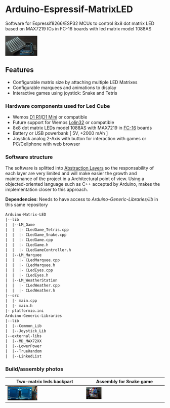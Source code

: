 # Arduino-Espressif-MatrixLED
Software for Espressif8266/ESP32 MCUs to control 8x8 dot matrix LED based on MAX7219 ICs in FC-16 boards with led matrix model 1088AS

<img src="doc/img/fc-16_1088AS.jpg" width="20%" alt="FC-16_1088AS">

## Features
- Configurable matrix size by attaching multiple LED Matrixes
- Configurable marquees and animations to display
- Interactive games using joystick: Snake and Tetris

### Hardware components used for Led Cube

- Wemos [D1 R1](https://www.prometec.net/wemos-d1-esp8266-wifi/)/[D1 Mini](https://www.wemos.cc/en/latest/d1/d1_mini_lite.html) or compatible
- Future support for Wemos [Lolin32](https://www.wemos.cc/en/latest/d32/d32.html) or compatible
- 8x8 dot matrix LEDs model 1088AS with MAX7219 in [FC-16](https://majicdesigns.github.io/MD_MAX72XX/page_f_c16.html) boards
- Battery or USB powerbank [ 5V, +2000 mAh ]
- Joystick analog 2-Axis with button for interaction with games or PC/Cellphone with web browser

### Software structure

The software is splitted into [Abstraction Layers](https://en.wikipedia.org/wiki/Abstraction_layer) so the responsability of each layer are very limited and will make easier the growth and maintenance of the project in a Architectural point of view. Using a objected-oriented language such as C++ accepted by Arduino, makes the implementation closer to this approach.

**Dependencies**: Needs to have access to _Arduino-Generic-Libraries/lib_ in this same repository
```
Arduino-Matrix-LED
|--lib
|  |--LM_Game
|  |  |- CLedGame_Tetris.cpp
|  |  |- CLedGame_Snake.cpp
|  |  |- CLedGame.cpp
|  |  |- CLedGame.h
|  |  |- CLedGameController.h
|  |--LM_Marquee
|  |  |- CLedMarquee.cpp
|  |  |- CLedMarquee.h
|  |  |- CLedEyes.cpp
|  |  |- CLedEyes.h
|  |--LM_WeatherStation
|  |  |- CLedWeather.cpp
|  |  |- CLedWeather.h
|--src
|  |- main.cpp
|  |- main.h
|- platformio.ini
Arduino-Generic-Libraries
|--lib
|  |--Common_Lib
|  |--Joystick_Lib
|--external-libs
|  |--MD_MAX72XX
|  |--LowerPower
|  |--TrueRandom
|  |--LinkedList
```

### Build/assembly photos
| **Two-matrix leds backpart** | **Assembly for Snake game** |
| ----------- | ------------------- |
| <img src="doc/img/fc-16_2leds_matrix.jpg" width="40%" alt="2leds_matrix"> | <img src="doc/img/snake_assembly.jpg" width="20%" alt="Snake_assembly"> |